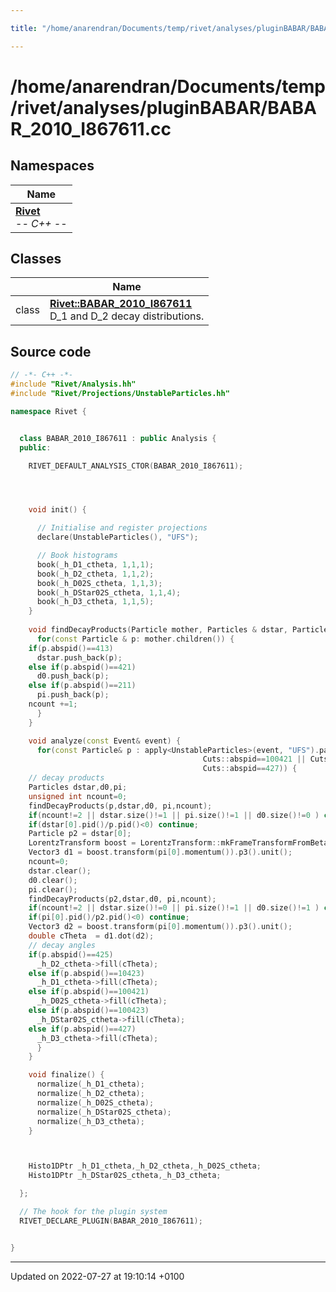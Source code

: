 ```yaml
---

title: "/home/anarendran/Documents/temp/rivet/analyses/pluginBABAR/BABAR_2010_I867611.cc"

---
```


# /home/anarendran/Documents/temp/rivet/analyses/pluginBABAR/BABAR_2010_I867611.cc



## Namespaces

| Name           |
| -------------- |
| **[Rivet](http://example.org/namespaces/namespacerivet/)** <br>-*- C++ -*-  |

## Classes

|                | Name           |
| -------------- | -------------- |
| class | **[Rivet::BABAR_2010_I867611](http://example.org/classes/classrivet_1_1babar__2010__i867611/)** <br>D_1 and D_2 decay distributions.  |




## Source code

```cpp
// -*- C++ -*-
#include "Rivet/Analysis.hh"
#include "Rivet/Projections/UnstableParticles.hh"

namespace Rivet {


  class BABAR_2010_I867611 : public Analysis {
  public:

    RIVET_DEFAULT_ANALYSIS_CTOR(BABAR_2010_I867611);




    void init() {

      // Initialise and register projections
      declare(UnstableParticles(), "UFS");

      // Book histograms
      book(_h_D1_ctheta, 1,1,1);
      book(_h_D2_ctheta, 1,1,2);
      book(_h_D02S_ctheta, 1,1,3);
      book(_h_DStar02S_ctheta, 1,1,4);
      book(_h_D3_ctheta, 1,1,5);
    }
    
    void findDecayProducts(Particle mother, Particles & dstar, Particles & d0, Particles & pi,unsigned int & ncount) {
      for(const Particle & p: mother.children()) {
    if(p.abspid()==413)
      dstar.push_back(p);
    else if(p.abspid()==421)
      d0.push_back(p);
    else if(p.abspid()==211)
      pi.push_back(p);
    ncount +=1;
      }
    }

    void analyze(const Event& event) {
      for(const Particle& p : apply<UnstableParticles>(event, "UFS").particles(Cuts::abspid==425 || Cuts::abspid==10423 ||
                                           Cuts::abspid==100421 || Cuts::abspid==100423 ||
                                           Cuts::abspid==427)) {
    // decay products
    Particles dstar,d0,pi;
    unsigned int ncount=0;
    findDecayProducts(p,dstar,d0, pi,ncount);
    if(ncount!=2 || dstar.size()!=1 || pi.size()!=1 || d0.size()!=0 ) continue;
    if(dstar[0].pid()/p.pid()<0) continue;
    Particle p2 = dstar[0];
    LorentzTransform boost = LorentzTransform::mkFrameTransformFromBeta(p2.momentum().betaVec());
    Vector3 d1 = boost.transform(pi[0].momentum()).p3().unit();
    ncount=0;
    dstar.clear();
    d0.clear();
    pi.clear();
    findDecayProducts(p2,dstar,d0, pi,ncount);
    if(ncount!=2 || dstar.size()!=0 || pi.size()!=1 || d0.size()!=1 ) continue;
    if(pi[0].pid()/p2.pid()<0) continue;
    Vector3 d2 = boost.transform(pi[0].momentum()).p3().unit();
    double cTheta  = d1.dot(d2);
    // decay angles
    if(p.abspid()==425)
      _h_D2_ctheta->fill(cTheta);
    else if(p.abspid()==10423) 
      _h_D1_ctheta->fill(cTheta);
    else if(p.abspid()==100421) 
      _h_D02S_ctheta->fill(cTheta);
    else if(p.abspid()==100423) 
      _h_DStar02S_ctheta->fill(cTheta);
    else if(p.abspid()==427) 
      _h_D3_ctheta->fill(cTheta);
      }
    }

    void finalize() {
      normalize(_h_D1_ctheta);
      normalize(_h_D2_ctheta);
      normalize(_h_D02S_ctheta);
      normalize(_h_DStar02S_ctheta);
      normalize(_h_D3_ctheta);
    }



    Histo1DPtr _h_D1_ctheta,_h_D2_ctheta,_h_D02S_ctheta;
    Histo1DPtr _h_DStar02S_ctheta,_h_D3_ctheta;

  };

  // The hook for the plugin system
  RIVET_DECLARE_PLUGIN(BABAR_2010_I867611);


}
```


-------------------------------

Updated on 2022-07-27 at 19:10:14 +0100
